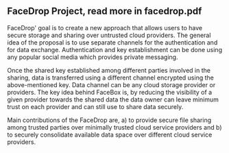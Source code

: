 ## FaceDrop Project, read more in facedrop.pdf

FaceDrop' goal is to create a new approach that allows users to have secure storage and sharing over untrusted cloud providers. The general idea of the proposal is to use separate channels for the authentication and for data exchange. Authentication and key establishment can be done using any popular social media which provides private messaging. 

Once the shared key established among different parties involved in the sharing, data is transferred using a different channel encrypted using the above-mentioned key. Data channel can be any cloud storage provider or providers. The key idea behind FaceBox is, by reducing the visibility of a given provider towards the shared data the data owner can leave minimum trust on each provider and can still use to share data securely. 

Main contributions of the FaceDrop are, a) to provide secure file sharing among trusted parties over minimally trusted cloud service providers and b) to securely consolidate available data space over different cloud service providers.

